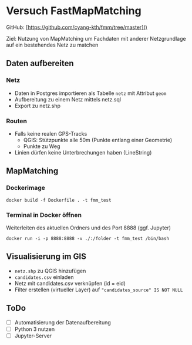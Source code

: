 # Versuch FastMapMatching

GitHub: [https://github.com/cyang-kth/fmm/tree/master]()

Ziel: Nutzung von MapMatching um Fachdaten mit anderer Netzgrundlage auf ein bestehendes Netz zu matchen

## Daten aufbereiten

### Netz

- Daten in Postgres importieren als Tabelle `netz` mit Attribut `geom`
- Aufbereitung zu einem Netz mittels netz.sql
- Export zu netz.shp

### Routen

- Falls keine realen GPS-Tracks
  - QGIS: Stützpunkte alle 50m (Punkte entlang einer Geometrie)
  - Punkte zu Weg
- Linien dürfen keine Unterbrechungen haben (LineString)

## MapMatching

### Dockerimage

```
docker build -f Dockerfile . -t fmm_test
```

### Terminal in Docker öffnen

Weiterleiten des aktuellen Ordners und des Port 8888 (ggf. Jupyter)

```
docker run -i -p 8888:8888 -v ./:/folder -t fmm_test /bin/bash
```

## Visualisierung im GIS

- `netz.shp` zu QGIS hinzufügen
- `candidates.csv` einladen
- Netz mit candidates.csv verknüpfen (id = eid)
- Filter erstellen (virtueller Layer) auf `"candidates_source" IS NOT NULL`

## ToDo

- [ ] Automatisierung der Datenaufbereitung
- [ ] Python 3 nutzen
- [ ] Jupyter-Server
